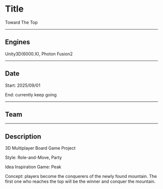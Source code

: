 # Title

Toward The Top

--------------------------------------------------

## Engines

Unity3D(6000.X), Photon Fusion2

--------------------------------------------------

## Date

Start: 2025/09/01

End: currently keep going

--------------------------------------------------

## Team

--------------------------------------------------

## Description

3D Multiplayer Board Game Project

Style: Role-and-Move, Party

Idea Inspiration Game: Peak

Concept:
players become the conquerers of the newly found mountain. The first one who reaches the top will be the winner and conquer the mountain.
